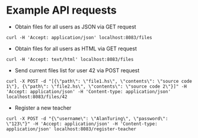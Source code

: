 # Example API requests

* Obtain files for all users as JSON via GET request

```
curl -H 'Accept: application/json' localhost:8083/files
```

* Obtain files for all users as HTML via GET request

```
curl -H 'Accept: text/html' localhost:8083/files
```

* Send current files list for user 42 via POST request

```
curl -X POST -d "[{\"path\": \"file1.hs\", \"contents\": \"source code 1\"}, {\"path\": \"file2.hs\", \"contents\": \"source code 2\"}]" -H 'Accept: application/json' -H 'Content-type: application/json' localhost:8083/files/42
```

* Register a new teacher

```
curl -X POST -d "{\"username\": \"AlanTuring\", \"password\": \"123\"}" -H 'Accept: application/json' -H 'Content-type: application/json' localhost:8083/register-teacher
```
